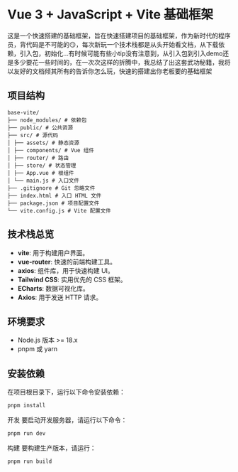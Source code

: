 # Vue 3 + JavaScript + Vite 基础框架

这是一个快速搭建的基础框架，旨在快速搭建项目的基础框架，作为新时代的程序员，背代码是不可能的:smirk:，每次新玩一个技术栈都是从头开始看文档，从下载依赖，引入包，初始化...有时候可能有些小tip没有注意到，从引入包到引入demo还是多少要花一些时间的，在一次次这样的折腾中，我总结了出这套武功秘籍，我将以友好的文档倾其所有的告诉你怎么玩，快速的搭建出你老板要的基础框架

## 项目结构

```
base-vite/
├── node_modules/ # 依赖包
├── public/ # 公共资源
├── src/ # 源代码
│ ├── assets/ # 静态资源
│ ├── components/ # Vue 组件
│ ├── router/ # 路由
│ ├── store/ # 状态管理
│ ├── App.vue # 根组件
│ └── main.js # 入口文件
├── .gitignore # Git 忽略文件
├── index.html # 入口 HTML 文件
├── package.json # 项目配置文件
└── vite.config.js # Vite 配置文件
```

## 技术栈总览

- **vite**: 用于构建用户界面。
- **vue-router**: 快速的前端构建工具。
- **axios**: 组件库，用于快速构建 UI。
- **Tailwind CSS**: 实用优先的 CSS 框架。
- **ECharts**: 数据可视化库。
- **Axios**: 用于发送 HTTP 请求。

## 环境要求

- Node.js 版本 >= 18.x
- pnpm 或 yarn

## 安装依赖

在项目根目录下，运行以下命令安装依赖：

```bash
pnpm install
```

开发
要启动开发服务器，请运行以下命令：

```bash
pnpm run dev
```

构建
要构建生产版本，请运行：

```bash
pnpm run build
```


